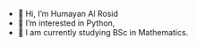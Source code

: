 - 👋 Hi, I’m Humayan Al Rosid
- 👀 I’m interested in Python, 
- 🌱 I am currently studying BSc in Mathematics.


<!---
humayanar/humayanar is a ✨ special ✨ repository because its `README.md` (this file) appears on your GitHub profile.
You can click the Preview link to take a look at your changes.
--->
